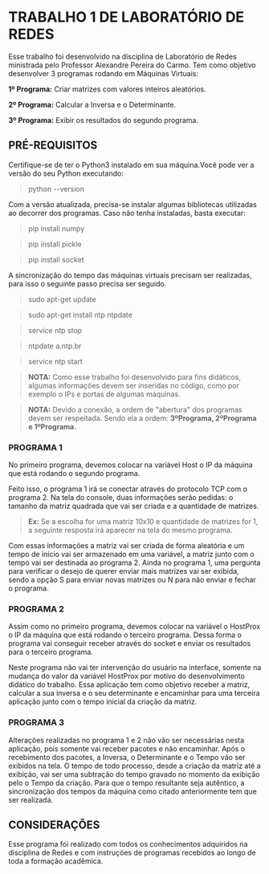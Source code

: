 # TRABALHO 1 DE LABORATÓRIO DE REDES

Esse trabalho foi desenvolvido na disciplina de Laboratório de Redes ministrada pelo Professor Alexandre Pereira do Carmo. Tem como objetivo desenvolver 3 programas rodando em Máquinas Virtuais:

**1º Programa:** Criar matrizes com valores inteiros aleatórios. 

**2º Programa:** Calcular a Inversa e o Determinante.

**3º Programa:** Exibir os resultados do segundo programa.

## PRÉ-REQUISITOS

Certifique-se de ter o Python3 instalado em sua máquina.Você pode ver a versão do seu Python executando:

>python --version

Com a versão atualizada, precisa-se instalar algumas bibliotecas utilizadas ao decorrer dos programas. Caso não tenha instaladas, basta executar:

>pip install numpy

>pip install pickle

>pip install socket

A sincronização do tempo das máquinas virtuais precisam ser realizadas, para isso o seguinte passo precisa ser seguido.

>sudo apt-get update

>sudo apt-get install ntp ntpdate

>service ntp stop

>ntpdate a.ntp.br

>service ntp start

>**NOTA:** Como esse trabalho foi desenvolvido para fins didáticos, algumas informações devem ser inseridas no código, como por exemplo o IPs e portas de algumas máquinas.

>**NOTA:** Devido a conexão, a ordem de "abertura" dos programas devem ser respeitada. Sendo ela a ordem: **3ºPrograma, 2ºPrograma e 1ºPrograma.**
 
### PROGRAMA 1
No primeiro programa, devemos colocar na variável Host o  IP da máquina que está rodando o segundo programa.

Feito isso, o programa 1 irá se conectar através do protocolo TCP com o programa 2. Na tela do console, duas informações serão pedidas: o tamanho da matriz quadrada que vai ser criada e a quantidade de matrizes. 

>**Ex:**  Se a escolha for uma matriz 10x10 e quantidade de matrizes for 1, a seguinte resposta irá aparecer na tela do mesmo programa.

Com essas informações a matriz vai ser criada de forma aleatória e um tempo de início vai ser armazenado em uma variável, a matriz junto com o tempo vai ser destinada ao programa 2. Ainda no programa 1, uma pergunta para verificar o desejo de querer enviar mais matrizes vai ser exibida, sendo a opção S para enviar novas matrizes ou N para não enviar e fechar o programa.
 
### PROGRAMA 2
Assim como no primeiro programa, devemos colocar na variável o HostProx o  IP da máquina que está rodando o terceiro programa. Dessa forma o programa vai conseguir receber através do socket e enviar os resultados para o terceiro programa.

Neste programa não vai ter intervenção do usuário na interface, somente na mudança do valor da variável HostProx por motivo do desenvolvimento didático do trabalho.
Essa aplicação tem como objetivo receber a matriz, calcular a sua inversa e o seu determinante e encaminhar para uma terceira aplicação junto com o tempo inicial da criação da matriz.
 
### PROGRAMA  3
Alterações realizadas no programa 1 e 2 não vão ser necessárias nesta aplicação, pois somente vai  receber pacotes e não encaminhar. Após o recebimento dos pacotes, a Inversa, o Determinante e o Tempo vão ser exibidos na tela. O tempo de todo processo, desde a criação da matriz até a exibição, vai ser uma subtração do tempo gravado no momento da exibição pelo o Tempo da criação. Para que o tempo resultante seja autêntico, a sincronização dos tempos da máquina como citado anteriormente tem que ser realizada.


## CONSIDERAÇÕES
Esse programa foi realizado com todos os conhecimentos adquiridos na disciplina de Redes e com instruções de programas recebidos ao longo de toda a formação acadêmica. 
